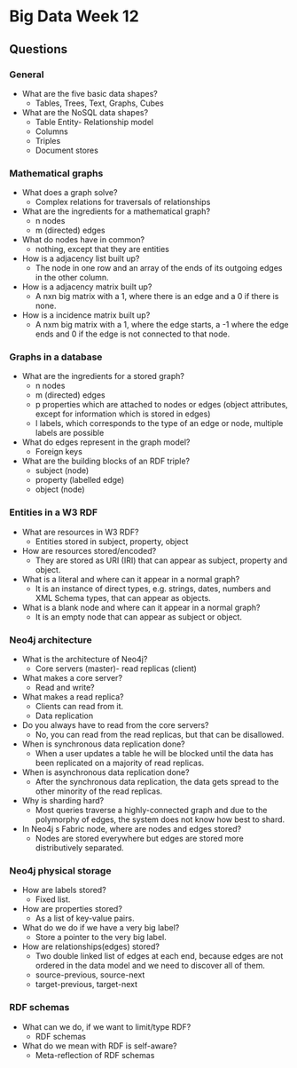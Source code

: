 # Big Data Week 12
## Questions
### General
- What are the five basic data shapes?
	- Tables, Trees, Text, Graphs, Cubes
- What are the NoSQL data shapes?
	- Table Entity- Relationship model
	- Columns
	- Triples
	- Document stores
### Mathematical graphs
- What does a graph solve?
	- Complex relations for traversals of relationships
- What are the ingredients for a mathematical graph?
	- n nodes
	- m (directed) edges
- What do nodes have in common?
	- nothing, except that they are entities
- How is a adjacency list built up?
	- The node in one row and an array of the ends of its outgoing edges in the other column.
- How is a adjacency matrix built up?
	- A nxn big matrix with a 1, where there is an edge and a 0 if there is none.
- How is a incidence matrix built up?
	- A nxm big matrix with a 1, where the edge starts, a -1 where the edge ends and 0 if the edge is not connected to that node.
### Graphs in a database
- What are the ingredients for a stored graph?
	- n nodes
	- m (directed) edges
	- p properties which are attached to nodes or edges (object attributes, except for information which is stored in edges)
	- l labels, which corresponds to the type of an edge or node, multiple labels are possible
- What do edges represent in the graph model?
	- Foreign keys
- What are the building blocks of an RDF triple?
	- subject (node)
	- property (labelled edge)
	- object (node)
### Entities in a W3 RDF
- What are resources in W3 RDF?
	- Entities stored in subject, property, object
- How are resources stored/encoded?
	- They are stored as URI (IRI) that can appear as subject, property and object.
- What is a literal and where can it appear in a normal graph?
	- It is an instance of direct types, e.g. strings, dates, numbers and XML Schema types, that can appear as objects.
- What is a blank node and where can it appear in a normal graph?
	- It is an empty node that can appear as subject or object.
### Neo4j architecture
- What is the architecture of Neo4j?
	- Core servers (master)- read replicas (client)
- What makes a core server?
	- Read and write?
- What makes a read replica?
	- Clients can read from it.
	- Data replication
- Do you always have to read from the core servers?
	- No, you can read from the read replicas, but that can be disallowed.
- When is synchronous data replication done?
	- When a user updates a table he will be blocked until the data has been replicated on a majority of read replicas.
- When is asynchronous data replication done?
	- After the synchronous data replication, the data gets spread to the other minority of the read replicas.
- Why is sharding hard?
	- Most queries traverse a highly-connected graph and due to the polymorphy of edges, the system does not know how best to shard.
- In Neo4j s Fabric node, where are nodes and edges stored?
	- Nodes are stored everywhere but edges are stored more distributively separated.
### Neo4j physical storage
- How are labels stored?
	- Fixed list.
- How are properties stored?
	- As a list of key-value pairs.
- What do we do if we have a very big label?
	- Store a pointer to the very big label.
- How are relationships(edges) stored?
	- Two double linked list of edges at each end, because edges are not ordered in the data model and we need to discover all of them.
	- source-previous, source-next
	- target-previous, target-next
### RDF schemas
- What can we do, if we want to limit/type RDF?
	- RDF schemas
- What do we mean with RDF is self-aware?
	- Meta-reflection of RDF schemas
